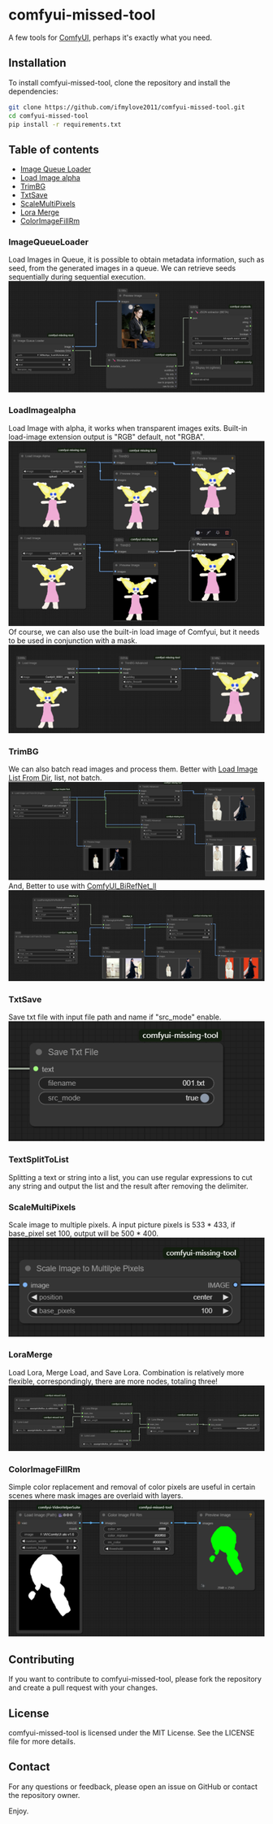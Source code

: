 # comfyui-missed-tool
A few tools for [ComfyUI](https://github.com/comfyanonymous/ComfyUI), perhaps it's exactly what you need.

## Installation

To install comfyui-missed-tool, clone the repository and install the dependencies:

```bash
git clone https://github.com/ifmylove2011/comfyui-missed-tool.git
cd comfyui-missed-tool
pip install -r requirements.txt
```

## Table of contents
- [Image Queue Loader](#ImageQueueLoader)
- [Load Image alpha](#LoadImagealpha)
- [TrimBG](#TrimBG)
- [TxtSave](#TxtSave)
- [ScaleMultiPixels](#ScaleMultiPixels)
- [Lora Merge](#LoraMerge)
- [ColorImageFillRm](#ColorImageFillRm)


### ImageQueueLoader
Load Images in Queue, it is possible to obtain metadata information, such as seed, from the generated images in a queue. 
We can retrieve seeds sequentially during sequential execution.
![Image Queue Loader](./assets/loadqueue.png)
### LoadImagealpha
Load Image with alpha, it works when transparent images exits. Built-in load-image extension output is "RGB" default, not "RGBA".
![Load alpha](./assets/loadtrim.png)
Of course, we can also use the built-in load image of Comfyui, but it needs to be used in conjunction with a mask.
![Load alpha1](./assets/loadtrim1.png)
### TrimBG
We can also batch read images and process them. Better with [Load Image List From Dir](https://github.com/ltdrdata/ComfyUI-Inspire-Pack?tab=readme-ov-file#image-util), list, not batch.
![TrimBG1](./assets/trimbg1.png)
And, Better to use with [ComfyUI_BiRefNet_ll](https://github.com/lldacing/ComfyUI_BiRefNet_ll)
![TrimBG2](./assets/load_biref_trim.png)
### TxtSave
Save txt file with input file path and name if "src_mode" enable.![txtSave](./assets/txt_save.png)
### TextSplitToList
Splitting a text or string into a list, you can use regular expressions to cut any string and output the list and the result after removing the delimiter.
### ScaleMultiPixels
Scale image to multiple pixels.
A input picture pixels is 533 * 433, if base_pixel set 100, output will be 500 * 400.
![scale_multi](./assets/scale_multi_pixels.png)
### LoraMerge
Load Lora, Merge Load, and Save Lora.
Combination is relatively more flexible, correspondingly, there are more nodes, totaling three!
![lora_merge](./assets/lora_merge.png)
### ColorImageFillRm
Simple color replacement and removal of color pixels are useful in certain scenes where mask images are overlaid with layers.
![color_image_fill_rm](./assets/color_image_fill_rm.png)

## Contributing

If you want to contribute to comfyui-missed-tool, please fork the repository and create a pull request with your changes.

## License

comfyui-missed-tool is licensed under the MIT License. See the LICENSE file for more details.

## Contact

For any questions or feedback, please open an issue on GitHub or contact the repository owner.

Enjoy.
